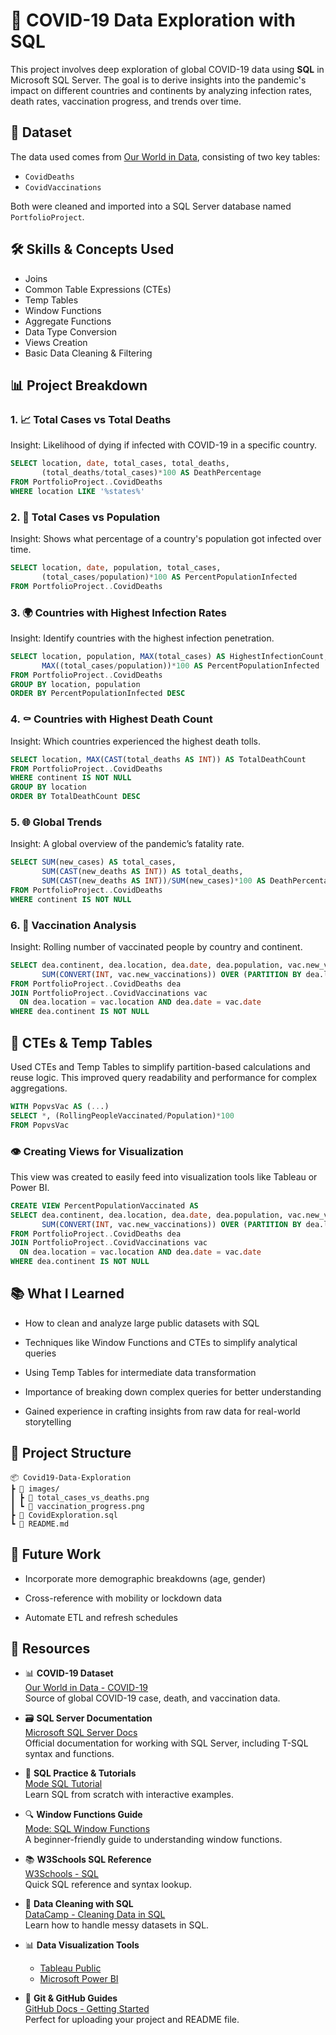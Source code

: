 # 🦠 COVID-19 Data Exploration with SQL

This project involves deep exploration of global COVID-19 data using **SQL** in Microsoft SQL Server. The goal is to derive insights into the pandemic's impact on different countries and continents by analyzing infection rates, death rates, vaccination progress, and trends over time.

## 📁 Dataset

The data used comes from [Our World in Data](https://ourworldindata.org/covid-deaths), consisting of two key tables:
- `CovidDeaths`
- `CovidVaccinations`

Both were cleaned and imported into a SQL Server database named `PortfolioProject`.

## 🛠️ Skills & Concepts Used

- Joins
- Common Table Expressions (CTEs)
- Temp Tables
- Window Functions
- Aggregate Functions
- Data Type Conversion
- Views Creation
- Basic Data Cleaning & Filtering

## 📊 Project Breakdown

### 1. 📈 Total Cases vs Total Deaths
Insight: Likelihood of dying if infected with COVID-19 in a specific country.

```sql
SELECT location, date, total_cases, total_deaths,
       (total_deaths/total_cases)*100 AS DeathPercentage
FROM PortfolioProject..CovidDeaths
WHERE location LIKE '%states%'
```
### 2. 🧮 Total Cases vs Population
Insight: Shows what percentage of a country's population got infected over time.

```sql
SELECT location, date, population, total_cases,
       (total_cases/population)*100 AS PercentPopulationInfected
FROM PortfolioProject..CovidDeaths
```
### 3. 🌍 Countries with Highest Infection Rates
Insight: Identify countries with the highest infection penetration.
```sql
SELECT location, population, MAX(total_cases) AS HighestInfectionCount,
       MAX((total_cases/population))*100 AS PercentPopulationInfected
FROM PortfolioProject..CovidDeaths
GROUP BY location, population
ORDER BY PercentPopulationInfected DESC
```
### 4. ⚰️ Countries with Highest Death Count
Insight: Which countries experienced the highest death tolls.
```sql
SELECT location, MAX(CAST(total_deaths AS INT)) AS TotalDeathCount
FROM PortfolioProject..CovidDeaths
WHERE continent IS NOT NULL
GROUP BY location
ORDER BY TotalDeathCount DESC
```
### 5. 🌐 Global Trends
Insight: A global overview of the pandemic’s fatality rate.
```sql
SELECT SUM(new_cases) AS total_cases, 
       SUM(CAST(new_deaths AS INT)) AS total_deaths, 
       SUM(CAST(new_deaths AS INT))/SUM(new_cases)*100 AS DeathPercentage
FROM PortfolioProject..CovidDeaths
WHERE continent IS NOT NULL
```
### 6. 💉 Vaccination Analysis
Insight: Rolling number of vaccinated people by country and continent.
```sql
SELECT dea.continent, dea.location, dea.date, dea.population, vac.new_vaccinations,
       SUM(CONVERT(INT, vac.new_vaccinations)) OVER (PARTITION BY dea.location ORDER BY dea.date) AS RollingPeopleVaccinated
FROM PortfolioProject..CovidDeaths dea
JOIN PortfolioProject..CovidVaccinations vac
  ON dea.location = vac.location AND dea.date = vac.date
WHERE dea.continent IS NOT NULL
```
## 🔁 CTEs & Temp Tables

Used CTEs and Temp Tables to simplify partition-based calculations and reuse logic. This improved query readability and performance for complex aggregations.

```sql
WITH PopvsVac AS (...)
SELECT *, (RollingPeopleVaccinated/Population)*100
FROM PopvsVac
```
### 👁️ Creating Views for Visualization
This view was created to easily feed into visualization tools like Tableau or Power BI.

```sql
CREATE VIEW PercentPopulationVaccinated AS
SELECT dea.continent, dea.location, dea.date, dea.population, vac.new_vaccinations,
       SUM(CONVERT(INT, vac.new_vaccinations)) OVER (PARTITION BY dea.location ORDER BY dea.date) AS RollingPeopleVaccinated
FROM PortfolioProject..CovidDeaths dea
JOIN PortfolioProject..CovidVaccinations vac
  ON dea.location = vac.location AND dea.date = vac.date
WHERE dea.continent IS NOT NULL
```

## 📚 What I Learned
 - How to clean and analyze large public datasets with SQL

 - Techniques like Window Functions and CTEs to simplify analytical queries

 - Using Temp Tables for intermediate data transformation

 - Importance of breaking down complex queries for better understanding

 - Gained experience in crafting insights from raw data for real-world storytelling
   
## 📂 Project Structure
```pgsql
📦 Covid19-Data-Exploration
┣ 📁 images/
┃ ┣ 📄 total_cases_vs_deaths.png
┃ ┗ 📄 vaccination_progress.png
┣ 📄 CovidExploration.sql
┗ 📄 README.md
```

## 🚀 Future Work
 - Incorporate more demographic breakdowns (age, gender)

 - Cross-reference with mobility or lockdown data

 - Automate ETL and refresh schedules

## 🔗 Resources

- 📊 **COVID-19 Dataset**  
  [Our World in Data - COVID-19](https://ourworldindata.org/covid-deaths)  
  Source of global COVID-19 case, death, and vaccination data.

- 🗃️ **SQL Server Documentation**  
  [Microsoft SQL Server Docs](https://learn.microsoft.com/en-us/sql/sql-server/)  
  Official documentation for working with SQL Server, including T-SQL syntax and functions.

- 🧪 **SQL Practice & Tutorials**  
  [Mode SQL Tutorial](https://mode.com/sql-tutorial/)  
  Learn SQL from scratch with interactive examples.

- 🔍 **Window Functions Guide**  
  [Mode: SQL Window Functions](https://mode.com/sql-tutorial/sql-window-functions/)  
  A beginner-friendly guide to understanding window functions.

- 📚 **W3Schools SQL Reference**  
  [W3Schools - SQL](https://www.w3schools.com/sql/)  
  Quick SQL reference and syntax lookup.

- 🧰 **Data Cleaning with SQL**  
  [DataCamp - Cleaning Data in SQL](https://www.datacamp.com/courses/data-cleaning-in-sql-server-databases)  
  Learn how to handle messy datasets in SQL.

- 📊 **Data Visualization Tools**  
  - [Tableau Public](https://public.tableau.com/)
  - [Microsoft Power BI](https://powerbi.microsoft.com/)

- 📂 **Git & GitHub Guides**  
  [GitHub Docs - Getting Started](https://docs.github.com/en/get-started)  
  Perfect for uploading your project and README file.

